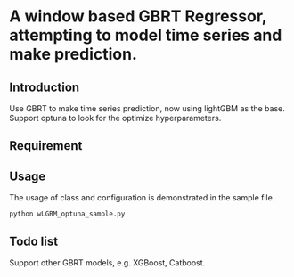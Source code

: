 # A window based GBRT Regressor, attempting to model time series and make prediction.

## Introduction
Use GBRT to make time series prediction, now using lightGBM as the base.
Support optuna to look for the optimize hyperparameters.

## Requirement

## Usage
The usage of class and configuration is demonstrated in the sample file.

```
python wLGBM_optuna_sample.py
```

## Todo list
Support other GBRT models, e.g. XGBoost, Catboost.
